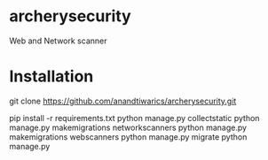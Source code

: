 # archerysecurity
Web and Network scanner

# Installation
git clone https://github.com/anandtiwarics/archerysecurity.git

pip install -r requirements.txt
python manage.py collectstatic
python manage.py makemigrations networkscanners
python manage.py makemigrations webscanners
python manage.py migrate
python manage.py 